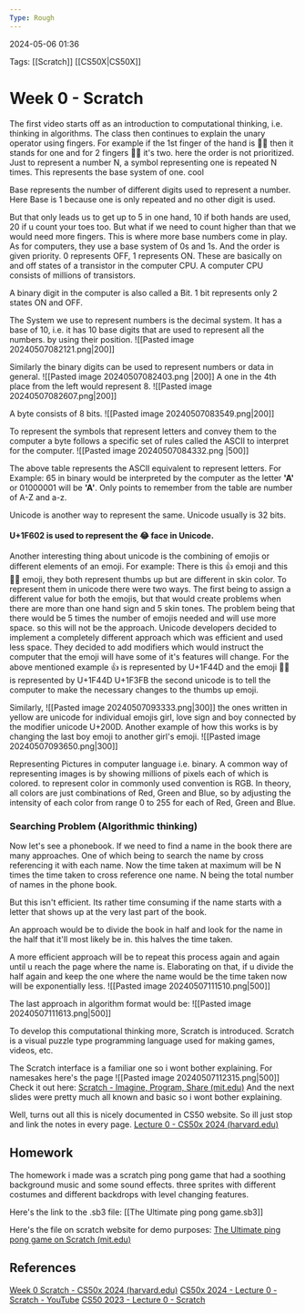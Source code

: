 ```yaml
---
Type: Rough
---
```

2024-05-06 01:36

Tags:  [[Scratch]] [[CS50X|CS50X]]


# Week 0 - Scratch

The first video starts off as an introduction to computational thinking, i.e. thinking in algorithms. 
The class then continues to explain the unary operator using fingers. For example if the 1st finger of the hand is ☝🏻 then it stands for one and for 2 fingers ✌🏻 it's two. here the order is not prioritized. Just to represent a number N, a symbol representing one is repeated N times. This represents the base system of one. cool

Base represents the number of different digits used to represent a number. Here Base is 1 because one is only repeated and no other digit is used. 

But that only leads us to get up to 5 in one hand, 10 if both hands are used, 20 if u count your toes too. But what if we need to count higher than that we would need more fingers. This is where more base numbers come in play. As for computers, they use a base system of 0s and 1s. And the order is given priority. 0 represents OFF, 1 represents ON. These are basically on and off states of a transistor in the computer CPU. A computer CPU consists of millions of transistors.

A binary digit in the computer is also called a Bit. 1 bit represents only 2 states ON and OFF.

The System we use to represent numbers is the decimal system. It has a base of 10, i.e. it has 10 base digits that are used to represent all the numbers. by using their position. 
![[Pasted image 20240507082121.png|200]]

Similarly the binary digits can be used to represent numbers or data in general.
![[Pasted image 20240507082403.png |200]]
A one in the 4th place from the left would represent 8.
![[Pasted image 20240507082607.png|200]]

A byte consists of 8 bits. 
![[Pasted image 20240507083549.png|200]]

To represent the symbols that represent letters and convey them to the computer a byte follows a specific set of rules called the ASCII to interpret for the computer.
![[Pasted image 20240507084332.png |500]]

The above table represents the ASCII equivalent to represent letters. For Example: 65 in binary would be interpreted by the computer as the letter **'A'** or 01000001 will be **'A'**. 
Only points to remember from the table are number of A-Z and a-z.

Unicode is another way to represent the same. Unicode usually is 32 bits.

#### U+1F602 is used to represent the 😂 face in Unicode.

Another interesting thing about unicode is the combining of emojis or different elements of an emoji. For example: There is this 👍 emoji and this 👍🏻 emoji, they both represent thumbs up but are different in skin color. To represent them in unicode there were two ways. The first being to assign a different value for both the emojis, but that would create problems when there are more than one hand sign and 5 skin tones. The problem being that there would be 5 times the number of emojis needed and will use more space. so this will not be the approach. Unicode developers decided to implement a completely different approach which was efficient and used less space. They decided to add modifiers which would instruct the computer that the emoji will have some of it's features will change.
For the above mentioned example 👍 is represented by U+1F44D and the emoji 👍🏻 is represented by U+1F44D U+1F3FB the second unicode is to tell the computer to make the necessary changes to the thumbs up emoji.

Similarly, 
![[Pasted image 20240507093333.png|300]]
the ones written in yellow are unicode for individual emojis girl, love sign and boy connected by the modifier unicode U+200D. Another example of how this works is by changing the last boy emoji to another girl's emoji.
![[Pasted image 20240507093650.png|300]]


Representing Pictures in computer language i.e. binary. A common way of representing images is by showing millions of pixels each of which is colored. to represent color in commonly used convention is RGB. In theory, all colors are just combinations of Red, Green and Blue, so by adjusting the intensity of each color from range 0 to 255 for each of Red, Green and Blue. 



### Searching Problem (Algorithmic thinking)
Now let's see a phonebook. If we need to find a name in the book there are many approaches. One of which being to search the name by cross referencing it with each name. Now the time taken at maximum will be N times the time taken to cross reference one name. N being the total number of names in the phone book.

But this isn't efficient. Its rather time consuming if the name starts with a letter that shows up at the very last part of the book.

An approach would be to divide the book in half and look for the name in the half that it'll most likely be in. this halves the time taken.

A more efficient approach will be to repeat this process again and again until u reach the page where the name is. Elaborating on that, if u divide the half again and keep the one where the name would be the time taken now will be exponentially less.
![[Pasted image 20240507111510.png|500]]

The last approach in algorithm format would be:
![[Pasted image 20240507111613.png|500]]

To develop this computational thinking more, Scratch is introduced. Scratch is a visual puzzle type programming language used for making games, videos, etc. 

The Scratch interface is a familiar one so i wont bother explaining. For namesakes here's the page
![[Pasted image 20240507112315.png|500]]
Check it out here: [Scratch - Imagine, Program, Share (mit.edu)](https://scratch.mit.edu/)
And the next slides were pretty much all known and basic so i wont bother explaining.

Well, turns out all this is nicely documented in CS50 website. So ill just stop and link the notes in every page.
[Lecture 0 - CS50x 2024 (harvard.edu)](https://cs50.harvard.edu/x/2024/notes/0/)
## Homework

The homework i made was a scratch ping pong game that had a soothing background music and some sound effects. three sprites with different costumes and different backdrops with level changing features.

Here's the link to the .sb3 file: [[The Ultimate ping pong game.sb3]]

Here's the file on scratch website for demo purposes: [The Ultimate ping pong game on Scratch (mit.edu)](https://scratch.mit.edu/projects/1011592037/)

## References

[Week 0 Scratch - CS50x 2024 (harvard.edu)](https://cs50.harvard.edu/x/2024/weeks/0/)
[CS50x 2024 - Lecture 0 - Scratch - YouTube](https://www.youtube.com/watch?v=3LPJfIKxwWc)
[CS50 2023 - Lecture 0 - Scratch](https://cdn.cs50.net/2023/fall/lectures/0/lecture0.pdf)
